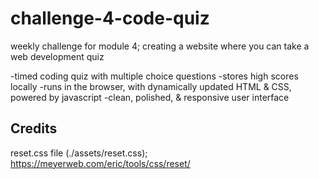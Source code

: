 # challenge-4-code-quiz
weekly challenge for module 4; creating a website where you can take a web development quiz

-timed coding quiz with multiple choice questions
-stores high scores locally
-runs in the browser, with dynamically updated HTML & CSS, powered by javascript
-clean, polished, & responsive user interface

## Credits

reset.css file (./assets/reset.css);
https://meyerweb.com/eric/tools/css/reset/
